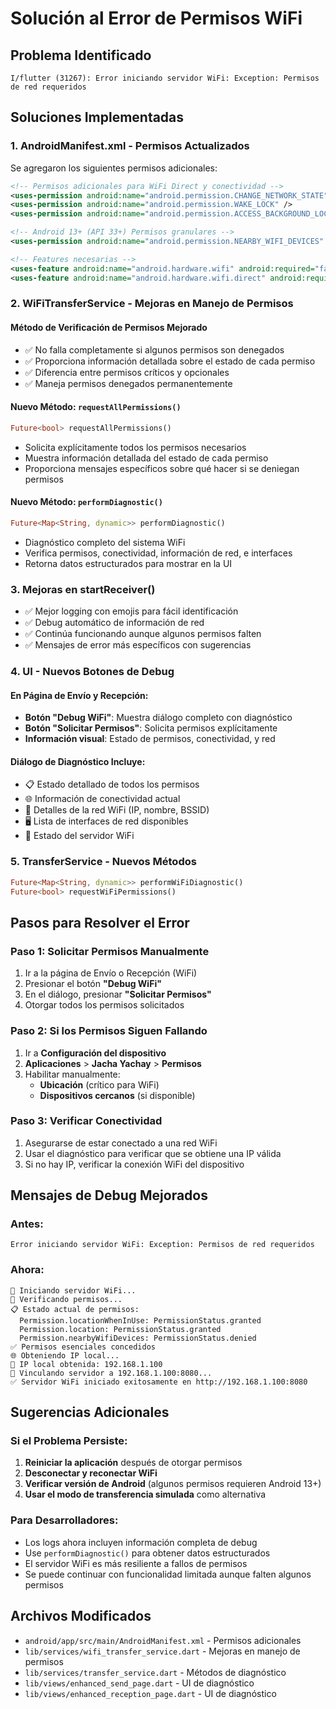# Solución al Error de Permisos WiFi

## Problema Identificado
```
I/flutter (31267): Error iniciando servidor WiFi: Exception: Permisos de red requeridos
```

## Soluciones Implementadas

### 1. AndroidManifest.xml - Permisos Actualizados
Se agregaron los siguientes permisos adicionales:

```xml
<!-- Permisos adicionales para WiFi Direct y conectividad -->
<uses-permission android:name="android.permission.CHANGE_NETWORK_STATE" />
<uses-permission android:name="android.permission.WAKE_LOCK" />
<uses-permission android:name="android.permission.ACCESS_BACKGROUND_LOCATION" />

<!-- Android 13+ (API 33+) Permisos granulares -->
<uses-permission android:name="android.permission.NEARBY_WIFI_DEVICES" />

<!-- Features necesarias -->
<uses-feature android:name="android.hardware.wifi" android:required="false" />
<uses-feature android:name="android.hardware.wifi.direct" android:required="false" />
```

### 2. WiFiTransferService - Mejoras en Manejo de Permisos

#### Método de Verificación de Permisos Mejorado
- ✅ No falla completamente si algunos permisos son denegados
- ✅ Proporciona información detallada sobre el estado de cada permiso
- ✅ Diferencia entre permisos críticos y opcionales
- ✅ Maneja permisos denegados permanentemente

#### Nuevo Método: `requestAllPermissions()`
```dart
Future<bool> requestAllPermissions()
```
- Solicita explícitamente todos los permisos necesarios
- Muestra información detallada del estado de cada permiso
- Proporciona mensajes específicos sobre qué hacer si se deniegan permisos

#### Nuevo Método: `performDiagnostic()`
```dart
Future<Map<String, dynamic>> performDiagnostic()
```
- Diagnóstico completo del sistema WiFi
- Verifica permisos, conectividad, información de red, e interfaces
- Retorna datos estructurados para mostrar en la UI

### 3. Mejoras en startReceiver()
- ✅ Mejor logging con emojis para fácil identificación
- ✅ Debug automático de información de red
- ✅ Continúa funcionando aunque algunos permisos falten
- ✅ Mensajes de error más específicos con sugerencias

### 4. UI - Nuevos Botones de Debug

#### En Página de Envío y Recepción:
- **Botón "Debug WiFi"**: Muestra diálogo completo con diagnóstico
- **Botón "Solicitar Permisos"**: Solicita permisos explícitamente
- **Información visual**: Estado de permisos, conectividad, y red

#### Diálogo de Diagnóstico Incluye:
- 📋 Estado detallado de todos los permisos
- 🌐 Información de conectividad actual
- 🔗 Detalles de la red WiFi (IP, nombre, BSSID)
- 🖥️ Lista de interfaces de red disponibles
- 🎯 Estado del servidor WiFi

### 5. TransferService - Nuevos Métodos
```dart
Future<Map<String, dynamic>> performWiFiDiagnostic()
Future<bool> requestWiFiPermissions()
```

## Pasos para Resolver el Error

### Paso 1: Solicitar Permisos Manualmente
1. Ir a la página de Envío o Recepción (WiFi)
2. Presionar el botón **"Debug WiFi"**
3. En el diálogo, presionar **"Solicitar Permisos"**
4. Otorgar todos los permisos solicitados

### Paso 2: Si los Permisos Siguen Fallando
1. Ir a **Configuración del dispositivo**
2. **Aplicaciones** > **Jacha Yachay** > **Permisos**
3. Habilitar manualmente:
   - **Ubicación** (crítico para WiFi)
   - **Dispositivos cercanos** (si disponible)

### Paso 3: Verificar Conectividad
1. Asegurarse de estar conectado a una red WiFi
2. Usar el diagnóstico para verificar que se obtiene una IP válida
3. Si no hay IP, verificar la conexión WiFi del dispositivo

## Mensajes de Debug Mejorados

### Antes:
```
Error iniciando servidor WiFi: Exception: Permisos de red requeridos
```

### Ahora:
```
🚀 Iniciando servidor WiFi...
🔐 Verificando permisos...
📋 Estado actual de permisos:
  Permission.locationWhenInUse: PermissionStatus.granted
  Permission.location: PermissionStatus.granted
  Permission.nearbyWifiDevices: PermissionStatus.denied
✅ Permisos esenciales concedidos
🌐 Obteniendo IP local...
📍 IP local obtenida: 192.168.1.100
🔗 Vinculando servidor a 192.168.1.100:8080...
✅ Servidor WiFi iniciado exitosamente en http://192.168.1.100:8080
```

## Sugerencias Adicionales

### Si el Problema Persiste:
1. **Reiniciar la aplicación** después de otorgar permisos
2. **Desconectar y reconectar WiFi**
3. **Verificar versión de Android** (algunos permisos requieren Android 13+)
4. **Usar el modo de transferencia simulada** como alternativa

### Para Desarrolladores:
- Los logs ahora incluyen información completa de debug
- Use `performDiagnostic()` para obtener datos estructurados
- El servidor WiFi es más resiliente a fallos de permisos
- Se puede continuar con funcionalidad limitada aunque falten algunos permisos

## Archivos Modificados
- `android/app/src/main/AndroidManifest.xml` - Permisos adicionales
- `lib/services/wifi_transfer_service.dart` - Mejoras en manejo de permisos
- `lib/services/transfer_service.dart` - Métodos de diagnóstico
- `lib/views/enhanced_send_page.dart` - UI de diagnóstico
- `lib/views/enhanced_reception_page.dart` - UI de diagnóstico
